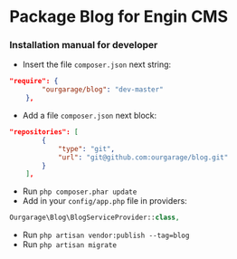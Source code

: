 # Package Blog for Engin CMS
### Installation manual for developer
* Insert the file `composer.json` next string:
``` JSON
"require": {
        "ourgarage/blog": "dev-master"
    },
```
* Add a file `composer.json` next block:
``` JSON
"repositories": [
        {
            "type": "git",
            "url": "git@github.com:ourgarage/blog.git"
        }
    ],
```
* Run `php composer.phar update`
* Add in your `config/app.php` file in providers:
``` PHP
Ourgarage\Blog\BlogServiceProvider::class,
```
* Run `php artisan vendor:publish --tag=blog`
* Run `php artisan migrate`
